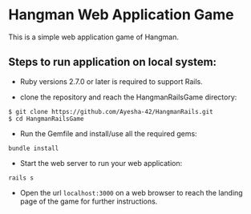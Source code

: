 # Hangman Web Application Game

This is a simple web application game of Hangman.

## Steps to run application on local system:

* Ruby versions 2.7.0 or later is required to support Rails.

* clone the repository and reach the HangmanRailsGame directory:
```
$ git clone https://github.com/Ayesha-42/HangmanRails.git
$ cd HangmanRailsGame
```

* Run the Gemfile and install/use all the required gems:
```
bundle install
```

* Start the web server to run your web application:
```
rails s
```

* Open the url ```localhost:3000``` on a web browser to reach the landing page of the game for further instructions.

